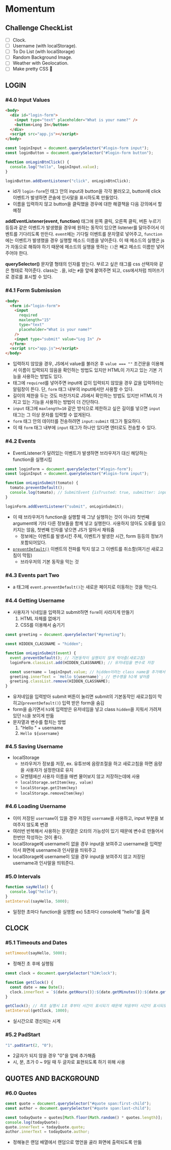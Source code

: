 # Momentum

## Challenge CheckList

- [ ] Clock.
- [ ] Username (with localStorage).
- [ ] To Do List (with localStorage)
- [ ] Random Background Image.
- [ ] Weather with Geolocation.
- [ ] Make pretty CSS 💖

## LOGIN

### #4.0 Input Values

```html
<body>
  <div id="login-form">
    <input type="text" placeholder="What is your name?" />
    <button>Long In</button>
  </div>
  <script src="app.js"></script>
</body>
```

```javascript
const loginInput = document.querySelector("#login-form input");
const loginButton = document.querySelector("#login-form button");

function onLoginBtnClick() {
  console.log("hello", loginInput.value);
}

loginButton.addEventListener("click", onLoginBtnClick);
```

- id가 `login-form`인 태그 안의 input과 button을 각각 불러오고, button에 click 이벤트가 발생하면 콘솔에 인사말을 표시하도록 만들었다.
- 이름을 입력하지 않고 button을 클릭했을 경우에 대한 해결책을 다음 강의에서 할 예정

**addEventListener(event, function)**
태그애 왼쪽 클릭, 오른쪽 클릭, 버튼 누르기 등등과 같은 이벤트가 발생했을 경우에 원하는 동작이 있으면 listener를 달아주어서 이벤트를 기다리도록 만든다.
`event`에는 기다릴 이벤트를 문자열로 넣어주고, `function`에는 이벤트가 발생했을 경우 실행할 메소드 이름을 넣어준다. 이 때 메소드의 실행은 js가 자동으로 해줘야 하기 때문에 메소드의 실행을 뜻하는 `()`은 빼고 메소드 이름만 넣어주어야 한다.

**querySelector()**
문자열 형태의 인자를 받는다.
부르고 싶은 태그를 css 선택자와 같은 형태로 적어준다. class는 `.`을, id는 `#`을 앞에 붙여주면 되고, css에서처럼 띄어쓰기로 경로를 표시할 수 있다.

### #4.1 Form Submission

```html
<body>
  <form id="login-form">
    <input
      required
      maxlength="15"
      type="text"
      placeholder="What is your name?"
    />
    <input type="submit" value="Log In" />
  </form>
  <script src="app.js"></script>
</body>
```

- 입력하지 않았을 경우, JS에서 value를 불러온 후 `value === ""` 조건문을 이용해서 이름이 입력되지 않음을 확인하는 방법도 있지만 HTML이 가지고 있는 기본 기능을 사용하는 방법도 있다.
- 태그에 `required`를 넣어주면 input에 값이 입력되지 않았을 경우 값을 입력하라는 알림창이 뜬다. 단, `form` 태그 내부의 input에서만 사용할 수 있다.
- 길이의 제한을 두는 것도 마찬가지로 JS에서 확인하는 방법도 있지만 HTML이 가지고 있는 기능을 사용하는 방법이 더 간단하다.
- `input` 태그에 `maxlength=10` 같은 방식으로 제한하고 싶은 길이를 넣으면 `input` 태그는 그 이상 문자를 입력할 수 없게된다.
- `form` 태그 안의 데이터를 전송하려면 `input:submit` 태그가 필요하다.
- 이 때 `form` 태그 내부에 `input` 태그가 하나만 있다면 엔터로도 전송할 수 있다.

### #4.2 Events

- EventListener가 달려있는 이벤트가 발생하면 브라우저가 대신 해당하는 function을 실행시킴

```js
const loginForm = document.querySelector("#login-form");
const loginInput = document.querySelector("#login-form input");

function onLoginSubmit(tomato) {
  tomato.preventDefault();
  console.log(tomato); // SubmitEvent {isTrusted: true, submitter: input, type: "submit", target: form#login-form, currentTarget: form#login-form, …}
}

loginForm.addEventListener("submit", onLoginSubmit);
```

- 이 때 브라우저가 function을 실행할 때 그냥 실행하는 것이 아니라 첫번째 argument에 기타 다른 정보들을 함께 넣고 실행한다. 사용하지 않아도 오류를 일으키지는 않음, 첫번째 인자를 넣으면 JS가 알아서 채워줌
  - 정보에는 이벤트를 발생시킨 주체, 이벤트가 발생한 시간, form 등등의 정보가 포함되어있다.
- [`preventDefault()`](https://developer.mozilla.org/ko/docs/Web/API/Event/preventDefault) 이벤트의 전파를 막지 않고 그 이벤트를 취소함(여기선 새로고침이 막힘)
  - 브라우저의 기본 동작을 막는 것

### #4.3 Events part Two

- a 태그에 `event.preventDefault()`는 새로운 페이지로 이동하는 것을 막는다.

### #4.4 Getting Username

- 사용자가 닉네임을 입력하고 submit하면 `form`이 사라지게 만들기
  1. HTML 자체를 없애기
  2. CSS를 이용해서 숨기기

```js
const greeting = document.querySelector("#greeting");

const HIDDEN_CLASSNAME = "hidden";

function onLoginSubmit(event) {
  event.preventDefault(); // 기본동작이 실행되지 않게 막아줌(새로고침)
  loginForm.classList.add(HIDDEN_CLASSNAME); // 유저네임을 변수로 저장

  const username = loginInput.value; // hidden이라는 class name을 추가해서 form을 숨겨주고
  greeting.innerText = `Hello ${username}`; // 변수명을 h1에 넣어줌
  greeting.classList.remove(HIDDEN_CLASSNAME);
}
```

- 유저네임을 입력받아 submit 버튼이 눌리면 submit의 기본동작인 새로고침이 막히고(`preventDefault()`) 입력 받은 form을 숨김
- form을 숨기면서 `h1`에 입력받은 유저네임을 넣고 class `hidden`을 지워서 가려져 있던 `h1`을 보이게 만듦
- 문자열과 변수를 합치는 방법
  1. "Hello " + username
  2. `Hello ${username}`

### #4.5 Saving Username

- localStorage
  - 브라우저가 정보를 저장, ex. 유튜브에 음량조절을 하고 새로고침을 하면 음량을 사용자가 설정한대로 유지
  - 모멘템에선 사용자 이름을 매번 물어보지 않고 저장하는데에 사용
  - `localStorage.setItem(key, value)`
  - `localStorage.getItem(key)`
  - `localStorage.removeItem(key)`

### #4.6 Loading Username

- 이미 저장된 `username`이 있을 경우 저장된 `username`을 사용하고, input 부분을 보여주지 않도록 변경
- 여러번 반복해서 사용하는 문자열은 오타의 가능성이 있기 때문에 변수로 만들어서 한번만 작성하는 것이 좋다.
- localStorage에 username이 없을 경우 input을 보여주고 username을 입력받아서 화면에 username과 인사말을 띄워주고
- localStorage에 username이 있을 경우 input을 보여주지 않고 저장된 username과 인사말을 띄워준다.

### #5.0 Intervals

```js
function sayHello() {
  console.log("hello");
}
setInterval(sayHello, 5000);
```

- 일정한 초마다 function을 실행함
  ex) 5초마다 console에 "hello"를 출력

## CLOCK

### #5.1 Timeouts and Dates

```js
setTimeout(sayHello, 5000);
```

- 정해진 초 후에 실행됨

```js
const clock = document.querySelector("h2#clock");

function getClock() {
  const date = new Date();
  clock.innerText = `${date.getHours()}:${date.getMinutes()}:${date.getSeconds()}`;
}

getClock(); // 최초 실행시 1초 후부터 시간이 표시되기 때문에 처음부터 시간이 표시되도록 하기 위해 한번 실행해줌
setInterval(getClock, 1000);
```

- 실시간으로 갱신되는 시계

### #5.2 PadStart

```js
"1".padStart(2, "0");
```

- 2글자가 되지 않을 경우 "0"을 앞에 추가해줌
- 시, 분, 초가 0 ~ 9일 때 두 글자로 표현되도록 하기 위해 사용

## QUOTES AND BACKGROUND

### #6.0 Quotes

```js
const quote = document.querySelector("#quote span:first-child");
const author = document.querySelector("#quote span:last-child");

const todayQuote = quotes[Math.floor(Math.random() * quotes.length)];
console.log(todayQuote);
quote.innerText = todayQuote.quote;
author.innerText = todayQuote.author;
```

- 정해놓은 랜덤 배열에서 랜덤으로 명언을 골라 화면에 출력되도록 만듦
